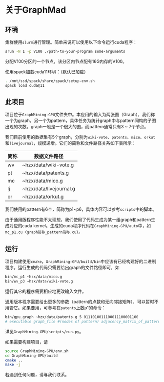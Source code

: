 # 关于GraphMad

## 环境

集群使用`slurm`进行管理。简单来说可以使用以下命令运行cuda程序：
```sh
srun -N 1 -p V100 ./path-to-your-program some-arguments
```
分配V100分区的一个节点，该分区内节点配有16G内存的V100。

使用spack加载cuda11环境：（默认已加载）
```sh
. /mnt/ssd/spack/share/spack/setup-env.sh
spack load cuda@11
```

## 此项目

项目位于`GraphMining-GPU`文件夹中。本应用的输入为两张图（Graph），我们称一个为graph，另一个为pattern，具体任务为统计graph中与pattern同构的子图出现的次数。graph一般是一个很大的图，而pattern通常只有3 ~ 7个节点。

我们目前使用的数据集有5个graph，分别为`wiki-vote`、`patents`、`mico`、`orkut`和`livejournal`，规模递增。它们的简称和文件路径关系如下表所示：

|简称|数据文件路径|
|-|-|
|wv|~hzx/data/wiki-vote.g|
|pt|~hzx/data/patents.g|
|mc|~hzx/data/mico.g|
|lj|~hzx/data/livejournal.g|
|or|~hzx/data/orkut.g|

我们使用的pattern有6个，简称为p1~p6，具体内容可以参考`scripts`中的脚本。

由于通用版程序性能不太理想，我们使用了代码生成为某一组graph和pattern生成对应的cuda kernel。生成的cuda程序代码在`GraphMining-GPU/auto`中，如`mc_p1.cu`（`graph简称_pattern简称.cu`）。

## 运行

项目构建使用`cmake`，`GraphMining-GPU/build/bin`中应该有已经构建好的二进制程序。运行生成的代码只需要给出graph的文件路径即可，如

```sh
bin/mc_p1 ~hzx/data/mico.g
bin/wv_p3 ~hzx/data/wiki-vote.g
```

运行其它的程序需要相应地更改输入文件。

通用版本程序需要给出更多的参数（pattern的点数和无向邻接矩阵），可以暂时不用管它。如果要用，可参考在`patents`上数p1的命令：
```sh
bin/gpu_graph ~hzx/data/patents.g 5 0111010011100011100001100
# executable graph_file #(nodes of pattern) adjacency_matrix_of_pattern 
```
详见`GraphMining-GPU/scripts/run.py`。

如果需要构建项目，请
```sh
source GraphMining-GPU/env.sh
cd GraphMining-GPU/build
cmake ..
make -j
```

若遇到任何问题，请与我们联系。
